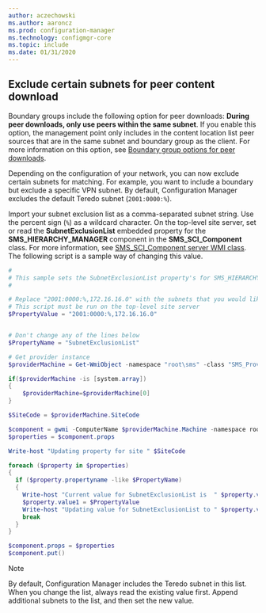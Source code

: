 ```yaml
---
author: aczechowski
ms.author: aaroncz
ms.prod: configuration-manager
ms.technology: configmgr-core
ms.topic: include
ms.date: 01/31/2020
---
```


## <a name="bkmk_subnet"></a> Exclude certain subnets for peer content download

<!--3555777-->

Boundary groups include the following option for peer downloads: **During peer downloads, only use peers within the same subnet**. If you enable this option, the management point only includes in the content location list peer sources that are in the same subnet and boundary group as the client. For more information on this option, see [Boundary group options for peer downloads](../../../../servers/deploy/configure/boundary-group-options.md).

Depending on the configuration of your network, you can now exclude certain subnets for matching. For example, you want to include a boundary but exclude a specific VPN subnet. By default, Configuration Manager excludes the default Teredo subnet (`2001:0000:%`).

Import your subnet exclusion list as a comma-separated subnet string. Use the percent sign (`%`) as a wildcard character. On the top-level site server, set or read the **SubnetExclusionList** embedded property for the **SMS_HIERARCHY_MANAGER** component in the **SMS_SCI_Component** class. For more information, see [SMS_SCI_Component server WMI class](../../../../../develop/reference/core/servers/configure/sms_sci_component-server-wmi-class.md). The following script is a sample way of changing this value.

```PowerShell
#
# This sample sets the SubnetExclusionList property's for SMS_HIERARCHY_MANAGER component for the top-level site
#

# Replace "2001:0000:%,172.16.16.0" with the subnets that you would like to exclude. It's a comma separated string.
# This script must be run on the top-level site server
$PropertyValue = "2001:0000:%,172.16.16.0"


# Don't change any of the lines below
$PropertyName = "SubnetExclusionList"

# Get provider instance
$providerMachine = Get-WmiObject -namespace "root\sms" -class "SMS_ProviderLocation"

if($providerMachine -is [system.array])
{
    $providerMachine=$providerMachine[0]
}

$SiteCode = $providerMachine.SiteCode

$component = gwmi -ComputerName $providerMachine.Machine -namespace root\sms\site_$SiteCode -query 'select comp.* from sms_sci_component comp join SMS_SCI_SiteDefinition sdef on sdef.SiteCode=comp.SiteCode where sdef.ParentSiteCode="" and comp.componentname="SMS_HIERARCHY_MANAGER"'
$properties = $component.props

Write-host "Updating property for site " $SiteCode

foreach ($property in $properties)
{
  if ($property.propertyname -like $PropertyName) 
  {
    Write-host "Current value for SubnetExclusionList is  " $property.value1
    $property.value1 = $PropertyValue
    Write-host "Updating value for SubnetExclusionList to " $property.value1
    break
  }
}

$component.props = $properties
$component.put()
```

> [!NOTE]
> By default, Configuration Manager includes the Teredo subnet in this list. When you change the list, always read the existing value first. Append additional subnets to the list, and then set the new value.
